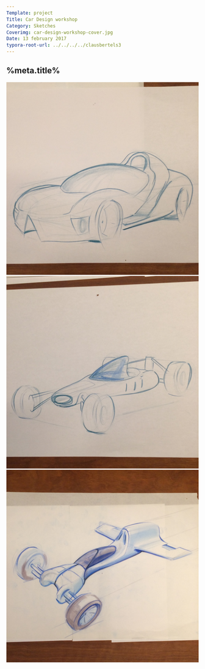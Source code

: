 ```yaml
---
Template: project
Title: Car Design workshop	
Category: Sketches
Coverimg: car-design-workshop-cover.jpg
Date: 13 february 2017
typora-root-url: ../../../../clausbertels3
---
```


## %meta.title%

<img src="/assets/sketches/car1.jpg">

<img src="/assets/sketches/car2.jpg">

<img src="/assets/sketches/car3.jpg">
